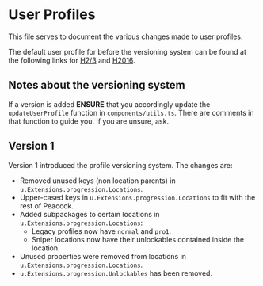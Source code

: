 # User Profiles

This file serves to document the various changes made to user profiles.

The default user profile for before the versioning system can be found at the following links for
[H2/3](https://github.com/thepeacockproject/Peacock/blob/2a7f41b1c0160191ada0990542c426010b663f29/static/UserDefault.json)
and [H2016](https://github.com/thepeacockproject/Peacock/blob/2a7f41b1c0160191ada0990542c426010b663f29/static/LegacyUserDefault.json).

## Notes about the versioning system

If a version is added **ENSURE** that you accordingly update the `updateUserProfile`
function in `components/utils.ts`. There are comments in that function to guide you.
If you are unsure, ask.

## Version 1

Version 1 introduced the profile versioning system. The changes are:

-   Removed unused keys (non location parents) in `u.Extensions.progression.Locations`.
-   Upper-cased keys in `u.Extensions.progression.Locations` to fit with the rest of Peacock.
-   Added subpackages to certain locations in `u.Extensions.progression.Locations`:
    -   Legacy profiles now have `normal` and `pro1`.
    -   Sniper locations now have their unlockables contained inside the location.
-   Unused properties were removed from locations in `u.Extensions.progression.Locations`.
-   `u.Extensions.progression.Unlockables` has been removed.
